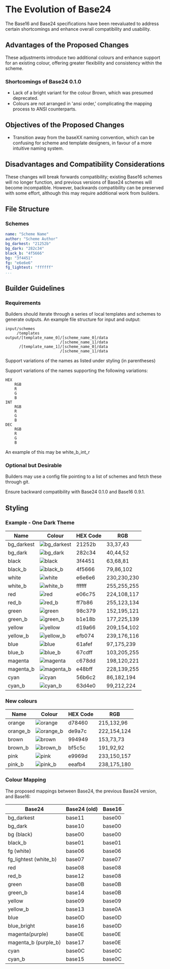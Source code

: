 # The Evolution of Base24

The Base16 and Base24 specifications have been reevaluated to address certain shortcomings and enhance overall compatibility and usability.

## Advantages of the Proposed Changes

These adjustments introduce two additional colours and enhance support for an existing colour, offering greater flexibility and consistency within the scheme.

### Shortcomings of Base24 0.1.0

- Lack of a bright variant for the colour Brown, which was presumed deprecated.
- Colours are not arranged in 'ansi order,' complicating the mapping process to ANSI counterparts.

## Objectives of the Proposed Changes

- Transition away from the baseXX naming convention, which can be confusing for scheme and template designers, in favour of a more intuitive naming system.

## Disadvantages and Compatibility Considerations

These changes will break forwards compatibility; existing Base16 schemes will no longer function, and previous versions of Base24 schemes will become incompatible. However, backwards compatibility can be preserved with some effort, although this may require additional work from builders.

## File Structure

### Schemes

```yaml
name: "Scheme Name"
author: "Scheme Author"
bg_darkest: "21252b"
bg_dark: "282c34"
black_b: "4f5666"
bg: "3f4451"
fg: "e6e6e6"
fg_lightest: "ffffff"
...
```

## Builder Guidelines

### Requirements
Builders should iterate through a series of local templates and schemes to generate outputs. An example file structure for input and output:

```none
input/schemes
     /templates
output/[template_name_0]/[scheme_name_0]/data
                        /[scheme_name_1]/data
      /[template_name_1]/[scheme_name_0]/data
                        /[scheme_name_1]/data
```

Support variations of the names as listed under styling (in parentheses)

Support variations of the names supporting the following variations:

```none
HEX
	RGB
	R
	G
	B
INT
	RGB
	R
	G
	B
DEC
	RGB
	R
	G
	B
```

An example of this may be white_b_int_r

### Optional but Desirable
Builders may use a config file pointing to a list of schemes and fetch these through git.

Ensure backward compatibility with Base24 0.1.0 and Base16 0.9.1.

## Styling

### Example - One Dark Theme

|Name|Colour|HEX Code|RGB|
|---|---|---|---|
|bg_darkest|![bg_darkest](https://placehold.it/25/21252b/000000?text=+)|21252b|33,37,43|
|bg_dark|![bg_dark](https://placehold.it/25/282c34/000000?text=+)|282c34|40,44,52|
|black|![black](https://placehold.it/25/3f4451/000000?text=+)|3f4451|63,68,81|
|black_b|![black_b](https://placehold.it/25/4f5666/000000?text=+)|4f5666|79,86,102|
|white|![white](https://placehold.it/25/e6e6e6/000000?text=+)|e6e6e6|230,230,230|
|white_b|![white_b](https://placehold.it/25/ffffff/000000?text=+)|ffffff|255,255,255|
|red|![red](https://placehold.it/25/e06c75/000000?text=+)|e06c75|224,108,117|
|red_b|![red_b](https://placehold.it/25/ff7b86/000000?text=+)|ff7b86|255,123,134|
|green|![green](https://placehold.it/25/98c379/000000?text=+)|98c379|152,195,121|
|green_b|![green_b](https://placehold.it/25/b1e18b/000000?text=+)|b1e18b|177,225,139|
|yellow|![yellow](https://placehold.it/25/d19a66/000000?text=+)|d19a66|209,154,102|
|yellow_b|![yellow_b](https://placehold.it/25/efb074/000000?text=+)|efb074|239,176,116|
|blue|![blue](https://placehold.it/25/61afef/000000?text=+)|61afef|97,175,239|
|blue_b|![blue_b](https://placehold.it/25/67cdff/000000?text=+)|67cdff|103,205,255|
|magenta|![magenta](https://placehold.it/25/c678dd/000000?text=+)|c678dd|198,120,221|
|magenta_b|![magenta_b](https://placehold.it/25/e48bff/000000?text=+)|e48bff|228,139,255|
|cyan|![cyan](https://placehold.it/25/56b6c2/000000?text=+)|56b6c2|86,182,194|
|cyan_b|![cyan_b](https://placehold.it/25/63d4e0/000000?text=+)|63d4e0|99,212,224|

### New colours

|Name|Colour|HEX Code|RGB|
|---|---|---|---|
|orange|![orange](https://placehold.it/25/d78460/000000?text=+)|d78460|215,132,96|
|orange_b|![orange_b](https://placehold.it/25/de9a7c/000000?text=+)|de9a7c|222,154,124|
|brown|![brown](https://placehold.it/25/994949/000000?text=+)|994949|153,73,73|
|brown_b|![brown_b](https://placehold.it/25/bf5c5c/000000?text=+)|bf5c5c|191,92,92|
|pink|![pink](https://placehold.it/25/e9969d/000000?text=+)|e9969d|233,150,157|
|pink_b|![pink_b](https://placehold.it/25/eeafb4/000000?text=+)|eeafb4|238,175,180|

### Colour Mapping

The proposed mappings between Base24, the previous Base24 version, and Base16:

|Base24|Base24 (old)|Base16|
|---|---|---|
|bg_darkest|base11|base00|
|bg_dark|base10|base00|
|bg (black)|base00|base00|
|black_b|base01|base01|
|fg (white)|base06|base06|
|fg_lightest (white_b)|base07|base07|
|red|base08|base08|
|red_b|base12|base08|
|green|base0B|base0B|
|green_b|base14|base0B|
|yellow|base09|base09|
|yellow_b|base13|base0A|
|blue|base0D|base0D|
|blue_bright|base16|base0D|
|magenta(purple)|base0E|base0E|
|magenta_b (purple_b)|base17|base0E|
|cyan|base0C|base0C|
|cyan_b|base15|base0C|
